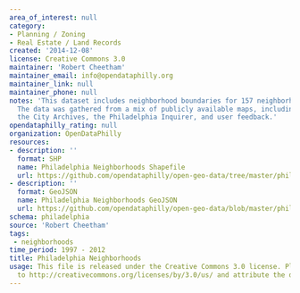 ```yaml
---
area_of_interest: null
category:
- Planning / Zoning
- Real Estate / Land Records
created: '2014-12-08'
license: Creative Commons 3.0
maintainer: 'Robert Cheetham'
maintainer_email: info@opendataphilly.org
maintainer_link: null
maintainer_phone: null
notes: 'This dataset includes neighborhood boundaries for 157 neighborhoods in Philadelphia.
  The data was gathered from a mix of publicly available maps, including from the City of Philadelphia,
  the City Archives, the Philadelphia Inquirer, and user feedback.'
opendataphilly_rating: null
organization: OpenDataPhilly
resources:
- description: ''
  format: SHP
  name: Philadelphia Neighborhoods Shapefile
  url: https://github.com/opendataphilly/open-geo-data/tree/master/philadelphia-neighborhoods
- description: ''
  format: GeoJSON
  name: Philadelphia Neighborhoods GeoJSON
  url: https://github.com/opendataphilly/open-geo-data/blob/master/philadelphia-neighborhoods/philadelphia-neighborhoods.geojson
schema: philadelphia
source: 'Robert Cheetham'
tags: 
 - neighborhoods
time_period: 1997 - 2012
title: Philadelphia Neighborhoods
usage: This file is released under the Creative Commons 3.0 license. Please refer
  to http://creativecommons.org/licenses/by/3.0/us/ and attribute the data to Robert Cheetham
---
```

